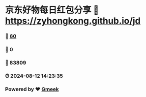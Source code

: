 # 京东好物每日红包分享 :link: https://zyhongkong.github.io/jd 
### :page_facing_up: [60](https://zyhongkong.github.io/jd/tag.html) 
### :speech_balloon: 0 
### :hibiscus: 83809 
### :alarm_clock: 2024-08-12 14:23:35 
### Powered by :heart: [Gmeek](https://github.com/Meekdai/Gmeek)
